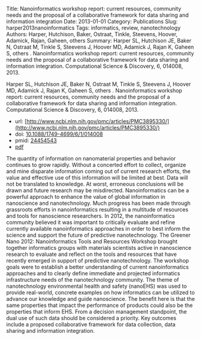 Title: Nanoinformatics workshop report: current resources, community needs and the proposal of a collaborative framework for data sharing and information integration
Date: 2013-01-01
Category: Publications
Slug: harper2013nanoinformatics
Tags: informatics, review, nanotechnology
Authors: Harper, Hutchison, Baker, Ostraat, Tinkle, Steevens, Hoover, Adamick, Rajan, Gaheen, others
Summary: Harper SL, Hutchison JE, Baker N, Ostraat M, Tinkle S, Steevens J, Hoover MD, Adamick J, Rajan K, Gaheen S, others . Nanoinformatics workshop report: current resources, community needs and the proposal of a collaborative framework for data sharing and information integration. Computational Science \& Discovery, 6, 014008, 2013. 

Harper SL, Hutchison JE, Baker N, Ostraat M, Tinkle S, Steevens J, Hoover MD, Adamick J, Rajan K, Gaheen S, others . Nanoinformatics workshop report: current resources, community needs and the proposal of a collaborative framework for data sharing and information integration. Computational Science \& Discovery, 6, 014008, 2013. 

* url: [http://www.ncbi.nlm.nih.gov/pmc/articles/PMC3895330/](http://www.ncbi.nlm.nih.gov/pmc/articles/PMC3895330/)
* doi: [10.1088/1749-4699/6/1/014008](http://dx.doi.org/10.1088/1749-4699/6/1/014008)
* pmid: [24454543](http://www.ncbi.nlm.nih.gov/pubmed/24454543)
* [pdf](http://sobolevnrm.github.io/papers/harper2013nanoinformatics.pdf)

The quantity of information on nanomaterial properties and behavior continues to grow rapidly. Without a concerted effort to collect, organize and mine disparate information coming out of current research efforts, the value and effective use of this information will be limited at best. Data will not be translated to knowledge. At worst, erroneous conclusions will be drawn and future research may be misdirected. Nanoinformatics can be a powerful approach to enhance the value of global information in nanoscience and nanotechnology. Much progress has been made through grassroots efforts in nanoinformatics resulting in a multitude of resources and tools for nanoscience researchers. In 2012, the nanoinformatics community believed it was important to critically evaluate and refine currently available nanoinformatics approaches in order to best inform the science and support the future of predictive nanotechnology. The Greener Nano 2012: Nanoinformatics Tools and Resources Workshop brought together informatics groups with materials scientists active in nanoscience research to evaluate and reflect on the tools and resources that have recently emerged in support of predictive nanotechnology. The workshop goals were to establish a better understanding of current nanoinformatics approaches and to clearly define immediate and projected informatics infrastructure needs of the nanotechnology community. The theme of nanotechnology environmental health and safety (nanoEHS) was used to provide real-world, concrete examples on how informatics can be utilized to advance our knowledge and guide nanoscience. The benefit here is that the same properties that impact the performance of products could also be the properties that inform EHS. From a decision management standpoint, the dual use of such data should be considered a priority. Key outcomes include a proposed collaborative framework for data collection, data sharing and information integration.
